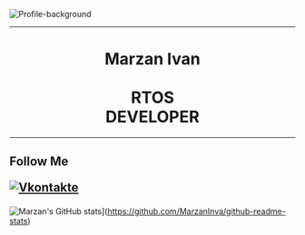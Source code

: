 
![Profile-background](https://user-images.githubusercontent.com/87321166/213821475-48af1de4-f155-4078-befc-f5909b4d1e84.jpg)
<hr>
<h1 align="center">Marzan Ivan<br><br>RTOS<br>DEVELOPER</h1>  
<hr>
<h2>Follow Me
<br>

[![Vkontakte](https://img.shields.io/badge/-Vkontakte-090909?style=for-the-badge&logo=Vk&logoColor=4F7DB3)](https://vk.com/id345515444)

</h2>

![Marzan's GitHub stats](https://github-readme-stats.vercel.app/api?username=MarzanIvan&theme=Gradient)](https://github.com/MarzanInva/github-readme-stats)
